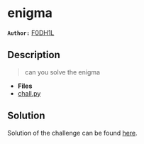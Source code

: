 # enigma

**`Author:`** [F0DH1L](https://github.com/fodhil-ben)

## Description

  > can you solve the enigma

- **Files** 
- [chall.py](./challenge/chall.py) 

## Solution

Solution of the challenge can be found [here](solution/).

